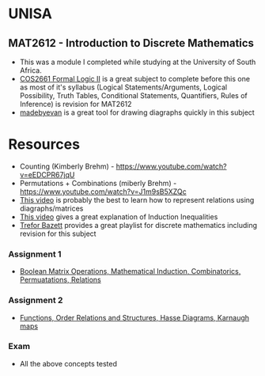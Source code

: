 # UNISA

## MAT2612 - Introduction to Discrete Mathematics
- This was a module I completed while studying at the University of South Africa.
- [COS2661 Formal Logic II](https://github.com/luyandamncube/UNISA/tree/master/year2/COS2661) is a great subject to complete before this one as most of it's syllabus (Logical Statements/Arguments, Logical Possibility, Truth Tables, Conditional Statements, Quantifiers, Rules of Inference) is revision for MAT2612
- [madebyevan](http://madebyevan.com/fsm/) is a great tool for drawing diagraphs quickly in this subject

# Resources 
- Counting (Kimberly Brehm) - https://www.youtube.com/watch?v=eEDCPR67jqU
- Permutations + Combinations (miberly Brehm) - https://www.youtube.com/watch?v=J1m9sB5XZQc
- [This video](https://slideplayer.com/slide/8569093/) is probably the best to learn how to represent relations using diagraphs/matrices
- [This video](https://www.youtube.com/watch?v=5iWlsp55N_s) gives a great explanation of Induction Inequalities
- [Trefor Bazett](https://www.youtube.com/playlist?list=PLHXZ9OQGMqxersk8fUxiUMSIx0DBqsKZS) provides a great playlist for discrete mathematics including revision for this subject

### Assignment 1
* [Boolean Matrix Operations, Mathematical Induction, Combinatorics, Permuatations, Relations](https://github.com/luyandamncube/UNISA/blob/master/year2/MAT2612/ASS1/ASS1.pdf)

### Assignment 2
* [Functions, Order Relations and Structures, Hasse Diagrams, Karnaugh maps](https://github.com/luyandamncube/UNISA/blob/master/year2/MAT2612/ASS2/ASS2.pdf)

### Exam
- All the above concepts tested
